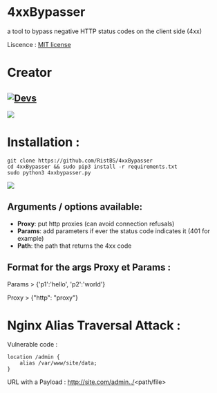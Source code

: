 # 4xxBypasser
a tool to bypass negative HTTP status codes on the client side (4xx)

Liscence : [MIT license](LICENSE)

Creator
=
[![Devs](https://img.shields.io/badge/Made_By-RistBS-blue.svg)]() 
-
<img src="https://contributors-img.web.app/image?repo=RistBS/GeckoSec" />

Installation :
=
    git clone https://github.com/RistBS/4xxBypasser
    cd 4xxBypasser && sudo pip3 install -r requirements.txt
    sudo python3 4xxbypasser.py

![](https://imgur.com/46hyY15.png)

Arguments / options available:
-
- __Proxy__: put http proxies (can avoid connection refusals)
- __Params__: add parameters if ever the status code indicates it (401 for example)
- __Path__: the path that returns the 4xx code


Format for the args Proxy et Params :  
-
Params > {'p1':'hello', 'p2':'world'}

Proxy > {"http": "proxy"}



Nginx Alias Traversal Attack :
=
Vulnerable code :
```nginx
location /admin {
    alias /var/www/site/data;
}
```
URL with a Payload : http://site.com/admin../<path/file>



